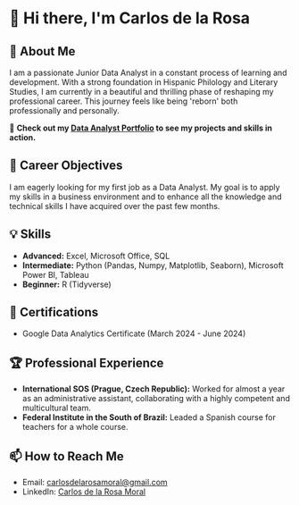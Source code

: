 # 👋 Hi there, I'm Carlos de la Rosa

## 🌟 About Me
I am a passionate Junior Data Analyst in a constant process of learning and development. With a strong foundation in Hispanic Philology and Literary Studies, I am currently in a beautiful and thrilling phase of reshaping my professional career. This journey feels like being 'reborn' both professionally and personally.

🔗 **Check out my [Data Analyst Portfolio](https://github.com/CarlosdlRosa/DataAnalystPortfolio) to see my projects and skills in action.**

## 💼 Career Objectives
I am eagerly looking for my first job as a Data Analyst. My goal is to apply my skills in a business environment and to enhance all the knowledge and technical skills I have acquired over the past few months.

## 💡 Skills
- **Advanced:** Excel, Microsoft Office, SQL
- **Intermediate:** Python (Pandas, Numpy, Matplotlib, Seaborn), Microsoft Power BI, Tableau
- **Beginner:** R (Tidyverse)

## 📜 Certifications
- Google Data Analytics Certificate (March 2024 - June 2024)

## 🏆 Professional Experience
- **International SOS (Prague, Czech Republic):** Worked for almost a year as an administrative assistant, collaborating with a highly competent and multicultural team.
- **Federal Institute in the South of Brazil:** Leaded a Spanish course for teachers for a whole course.

## 📫 How to Reach Me
- Email: [carlosdelarosamoral@gmail.com](mailto:carlosdelarosamoral@gmail.com)
- LinkedIn: [Carlos de la Rosa Moral](https://www.linkedin.com/in/carlos-de-la-rosa-moral-41a837192/)


<!---
CarlosdlRosa/CarlosdlRosa is a ✨ special ✨ repository because its `README.md` (this file) appears on your GitHub profile.
You can click the Preview link to take a look at your changes.
--->


<!---
- 👋 Hi there, my name is Carlos de la Rosa
- A passionate Data Analyst Junior in a constant process of learning.
- 📝 With 2 degrees in Hispanic Philology and Literary Studies, I am currently in a beautiful and thrilling phase of reshaping my professional career, where I feel the excitement of being 'reborn' both professionally and personally.
- 🔭 I am looking for my first job as a Data Analyst to start applying my skills in a business environment and to enhance all the knowledge and technical skills I have acquired over the past few months.
- 👨‍💻 Advanced skills on Excel and PowerPoint. Intermediate knowledge in SQL, Python, R and Tableau.
- 📄 Certificate holder in Google Data Analytics.
- ⚡ I have a broad and varied work experience, from which I will highlight my last two jobs. I worked for almost a year at International SOS (Prague, Czech Republic) as an administrative side by side with a very competent and fully multicultural team. Additionally, I am currently leading a Spanish course for teachers at a Federal Institute in the south of Brazil.
- 📫 How to reach me: carlosdelarosamoral@gmail.com

CarlosdlRosa/CarlosdlRosa is a ✨ special ✨ repository because its `README.md` (this file) appears on your GitHub profile.
You can click the Preview link to take a look at your changes.
--->

